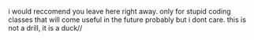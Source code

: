 i would reccomend you leave here right away. only for stupid coding classes that will come useful in the future probably but i dont care. this is not a drill, it is a duck//

